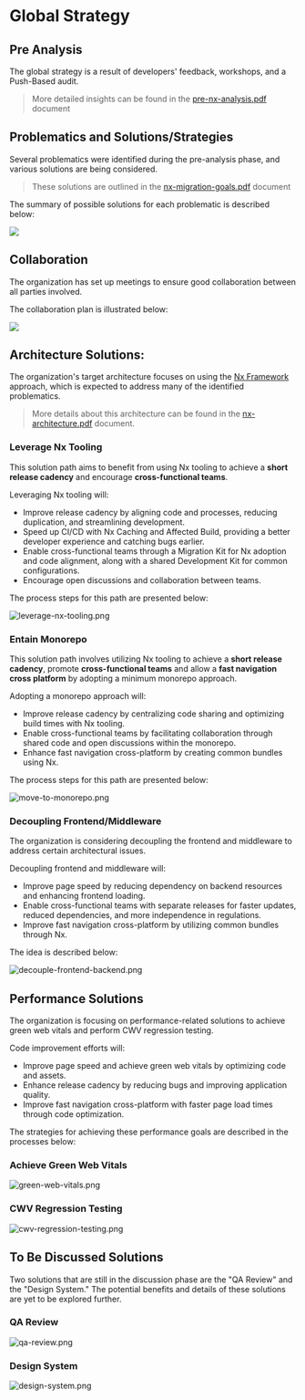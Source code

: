 # Global Strategy

## Pre Analysis

The global strategy is a result of developers' feedback, workshops, and a Push-Based audit.

> More detailed insights can be found in the [pre-nx-analysis.pdf](./pdf/pre-nx-analysis.pdf) document

## Problematics and Solutions/Strategies

Several problematics were identified during the pre-analysis phase, and various solutions are being considered.

> These solutions are outlined in the [nx-migration-goals.pdf](./pdf/nx-migration-goals.pdf) document

The summary of possible solutions for each problematic is described below:

![](images/problematics-solutions.png)

## Collaboration
The organization has set up meetings to ensure good collaboration between all parties involved.

The collaboration plan is illustrated below:

![](images/collaboration.png)

## Architecture Solutions:

The organization's target architecture focuses on using the [Nx Framework](https://nx.dev/) approach, which is expected to address many of the identified problematics.

> More details about this architecture can be found in the [nx-architecture.pdf](./pdf/nx-architecture.pdf) document.

### Leverage Nx Tooling

This solution path aims to benefit from using Nx tooling to achieve a **short release cadency** and encourage **cross-functional teams**.

Leveraging Nx tooling will:

* Improve release cadency by aligning code and processes, reducing duplication, and streamlining development.
* Speed up CI/CD with Nx Caching and Affected Build, providing a better developer experience and catching bugs earlier.
* Enable cross-functional teams through a Migration Kit for Nx adoption and code alignment, along with a shared Development Kit for common configurations.
* Encourage open discussions and collaboration between teams.

The process steps for this path are presented below:

![leverage-nx-tooling.png](./images/leverage-nx-tooling.png)

### Entain Monorepo

This solution path involves utilizing Nx tooling to achieve a **short release cadency**, promote **cross-functional teams** and allow a **fast navigation cross platform** by adopting a minimum monorepo approach.

Adopting a monorepo approach will:

* Improve release cadency by centralizing code sharing and optimizing build times with Nx tooling.
* Enable cross-functional teams by facilitating collaboration through shared code and open discussions within the monorepo.
* Enhance fast navigation cross-platform by creating common bundles using Nx.

The process steps for this path are presented below:

![move-to-monorepo.png](./images/move-to-monorepo.png)

### Decoupling Frontend/Middleware

The organization is considering decoupling the frontend and middleware to address certain architectural issues.

Decoupling frontend and middleware will:

* Improve page speed by reducing dependency on backend resources and enhancing frontend loading.
* Enable cross-functional teams with separate releases for faster updates, reduced dependencies, and more independence in regulations.
* Improve fast navigation cross-platform by utilizing common bundles through Nx.

The idea is described below:

![decouple-frontend-backend.png](./images/decouple-frontend-backend.png)

## Performance Solutions

The organization is focusing on performance-related solutions to achieve green web vitals and perform CWV regression testing.

Code improvement efforts will:

* Improve page speed and achieve green web vitals by optimizing code and assets.
* Enhance release cadency by reducing bugs and improving application quality.
* Improve fast navigation cross-platform with faster page load times through code optimization.

The strategies for achieving these performance goals are described in the processes below:

### Achieve Green Web Vitals
![green-web-vitals.png](./images/green-web-vitals.png)

### CWV Regression Testing
![cwv-regression-testing.png](./images/cwv-regression-testing.png)

## To Be Discussed Solutions

Two solutions that are still in the discussion phase are the "QA Review" and the "Design System." The potential benefits and details of these solutions are yet to be explored further.

### QA Review
![qa-review.png](./images/qa-review.png)

### Design System
![design-system.png](./images/design-system.png)
